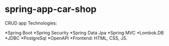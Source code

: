 # spring-app-car-shop
CRUD app
Technologies:

*Spring Boot
*Spring Security
*Spring Data Jpa
*Spring MVC
*Lombok.DB
*JDBC
*PostgreSql
*OpenAPI
*Frontend: HTML, CSS, JS.
